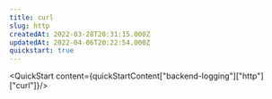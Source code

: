 ```yaml
---
title: curl
slug: http
createdAt: 2022-03-28T20:31:15.000Z
updatedAt: 2022-04-06T20:22:54.000Z
quickstart: true
---
```


<QuickStart content={quickStartContent["backend-logging"]["http"]["curl"]}/>
